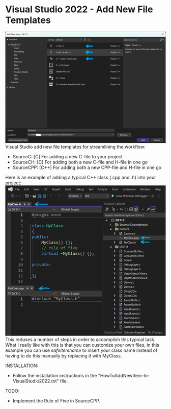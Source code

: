 # Visual Studio 2022 - Add New File Templates
![alt text](https://github.com/kimlar/VisualStudio_AddNewFile/blob/main/VisualStudio-AddNewFile.png "Visual Studio Add New File")
Visual Studio add new file templates for streamlining the workflow:
- SourceC:   [C]   For adding a new C-file to your project
- SourceCH:  [C]   For adding both a new C-file and H-file in one go
- SourceCPP: [C++] For adding both a new CPP-file and H-file in one go

Here is an example of adding a typical C++ class (.cpp and .h) into your project:
![alt text](https://github.com/kimlar/VisualStudio_AddNewFile/blob/main/VisualStudio-AddNewFile-2.png "Visual Studio Add New File")
This reduses a number of steps in order to accomplish this typical task. What I really like with this is that you can customize your own files, in this example you can use $safeitemname$ to insert your class name instead of having to do this manually by replacing it with MyClass.

INSTALLATION:
- Follow the installation instructions in the "HowToAddNewItem-In-VisualStudio2022.txt" file.

TODO:
- Implement the Rule of Five in SourceCPP.
